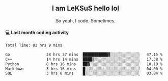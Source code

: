 <h2 align="center">I am LeKSuS hello lol</h2>
<p align="center">So yeah, I code. Sometimes.</p>

#### :computer: Last month coding activity
<!--START_SECTION:waka-->

```txt
Total Time: 81 hrs 9 mins

Go                38 hrs 37 mins  ███████████▓░░░░░░░░░░░░░   47.15 %
C++               14 hrs 14 mins  ████▒░░░░░░░░░░░░░░░░░░░░   17.38 %
Python            8 hrs 16 mins   ██▓░░░░░░░░░░░░░░░░░░░░░░   10.10 %
Markdown          3 hrs 16 mins   █░░░░░░░░░░░░░░░░░░░░░░░░   04.00 %
SQL               3 hrs 8 mins    █░░░░░░░░░░░░░░░░░░░░░░░░   03.84 %
```

<!--END_SECTION:waka-->
